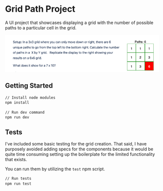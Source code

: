 # Grid Path Project

A UI project that showcases displaying a grid with the number of possible paths
to a particular cell in the grid.

![Challenge Instructions](./instructions.png)

## Getting Started

```
// Install node modules
npm install

// Run dev command
npm run dev
```

## Tests

I've included some basic testing for the grid creation. That said, I have purposely 
avoided adding specs for the components because it would be quite time consuming setting
up the boilerplate for the limited functionality that exists.

You can run them by utilizing the `test` npm script.

```sh
// Run tests
npm run test
```
